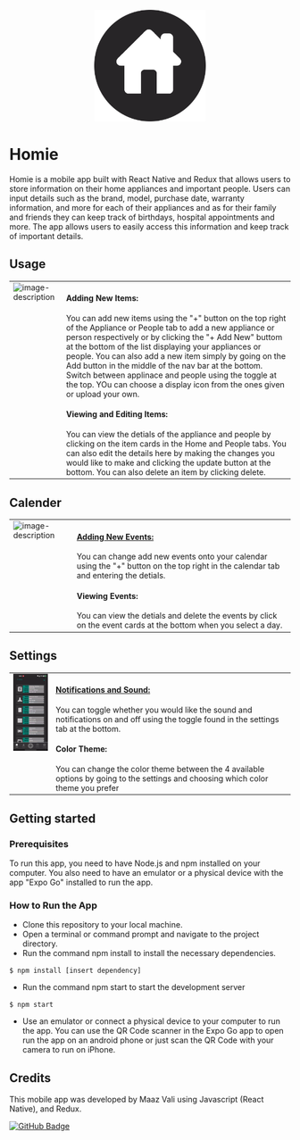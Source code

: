 <p align="center">
  <img src="/assets/img/homieBadge.png" alt="Alt Text" width="200" height="200">
</p>




# Homie

Homie is a mobile app built with React Native and Redux that allows users to store information on their home appliances and important people. Users can input details such as the brand, model, purchase date, warranty information, and more for each of their appliances and as for their family and friends they can keep track of birthdays, hospital appointments and more. The app allows users to easily access this information and keep track of important details.

## Usage 
<table>
  <tr valign="top">
    <td><img src="/assets/img/home.gif" alt="image-description"                   width="150"></td>         
    <td><h4>Adding New Items:  </h4> 
      You can add new items using the "+" button on the top right of the Appliance or People tab to add a new appliance or person respectively or by clicking the "+ Add New" buttom at the bottom of the list displaying your appliances or people. You can also add a new item simply by going on the Add button in the middle of the nav bar at the bottom. Switch between applinace and people using the toggle at the top. YOu can choose a display icon from the ones given or upload your own.
    <h4>Viewing and Editing Items: </h4>
      You can view the detials of the appliance and people by clicking on the item cards in the Home and People tabs. You can also edit the details here by making the changes you would like to make and clicking the update button at the bottom. You can also delete an item by clicking delete.</td>
  </tr> 
</table> 

## Calender 
<table>
  <tr valign="top">
    <td><img src="/assets/img/calendar.gif" alt="image-description" width="150"></td>         
    <td><u><h4>Adding New Events:  </h4> </u> You can change add new events onto your calendar using the "+" button on the top right in the calendar tab and entering the detials. 
    <h4>Viewing Events:  </h4> You can view the detials and delete the events by click on the event cards at the bottom when you select a day. </td>
  </tr> 
</table> 

## Settings 
<table>
  <tr valign="top">
    <td><img src="/assets/img/settings.gif" alt="image-description"                   width="150"></td>         
    <td><u><h4>Notifications and Sound:  </h4> </u>You can toggle whether you would like the sound and notifications on and off using the toggle found in the settings tab at the bottom.
    <h4>Color Theme:</h4> You can change the color theme between the 4 available options by going to the settings and choosing which color theme you prefer</td>
  </tr> 
</table> 


## Getting started

### Prerequisites
To run this app, you need to have Node.js and npm installed on your computer. You also need to have an emulator or a physical device with the app "Expo Go" installed to run the app. 

### How to Run the App
- Clone this repository to your local machine.
- Open a terminal or command prompt and navigate to the project directory.
- Run the command npm install to install the necessary dependencies.
<pre><code>$ npm install [insert dependency] </code></pre>
- Run the command npm start to start the development server
<pre><code>$ npm start </code></pre>
- Use an emulator or connect a physical device to your computer to run the app. You can use the QR Code scanner in the Expo Go app to open run the app on an android phone or just scan the QR Code with your camera to run on iPhone.


## Credits

This mobile app was developed by Maaz Vali using Javascript (React Native), and Redux.


[![GitHub Badge](https://img.shields.io/badge/GitHub-100000?style=for-the-badge&logo=github&logoColor=white)](https://github.com/mezerio)

